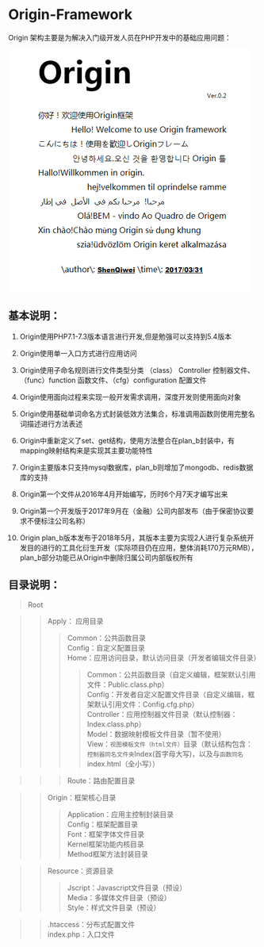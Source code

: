 # Origin-Framework
Origin 架构主要是为解决入门级开发人员在PHP开发中的基础应用问题： 

![欢迎页](https://github.com/shenqiwei/Origin-Framework/blob/master/Screenshot/welcome.png)
## 基本说明：
1) Origin使用PHP7.1-7.3版本语言进行开发,但是勉强可以支持到5.4版本

2) Origin使用单一入口方式进行应用访问

3) Origin使用子命名规则进行文件类型分类 （class） Controller 控制器文件、（func）function 函数文件、（cfg）configuration 配置文件

4) Origin使用面向过程来实现一般开发需求调用，深度开发则使用面向对象

5) Origin使用基础单词命名方式封装低效方法集合，标准调用函数则使用完整名词描述进行方法表述

6) Origin中重新定义了set、get结构，使用方法整合在plan_b封装中，有mapping映射结构来是实现其主要功能特性

7) Origin主要版本只支持mysql数据库，plan_b则增加了mongodb、redis数据库的支持

8) Origin第一个文件从2016年4月开始编写，历时6个月7天才编写出来

9) Origin第一个开发版于2017年9月在（金融）公司内部发布（由于保密协议要求不便标注公司名称）

10) Origin plan_b版本发布于2018年5月，其版本主要为实现2人进行复杂系统开发目的进行的工具化衍生开发（实际项目仍在应用，整体消耗170万元RMB），plan_b部分功能已从Origin中删除归属公司内部版权所有

## 目录说明：
> Root

>>Apply： 应用目录  
>>>Common：公共函数目录  
Config：自定义配置目录  
Home：应用访问目录，默认访问目录（开发者编辑文件目录）  
>>>>Common：公共函数目录（自定义编辑，框架默认引用文件：Public.class.php）  
Config：开发者自定义配置文件目录（自定义编辑，框架默认引用文件：Config.cfg.php）  
Controller：应用控制器文件目录（默认控制器：Index.class.php）  
Model：数据映射模板文件目录（暂不使用）  
View：`视图模板文件（html文件）`目录（默认结构包含：`控制器同名文件夹`Index(首字母大写)，以及与`函数同名`index.html（全小写））  

>>>Route：路由配置目录  

>>Origin：框架核心目录  
>>>Application：应用主控制封装目录  
Config：框架配置目录  
Font：框架字体文件目录  
Kernel框架功能内核目录  
Method框架方法封装目录

>>Resource：资源目录  
>>>Jscript：Javascript文件目录（预设）  
Media：多媒体文件目录（预设）  
Style：样式文件目录（预设）  

>>.htaccess：分布式配置文件  
>>index.php：入口文件  
